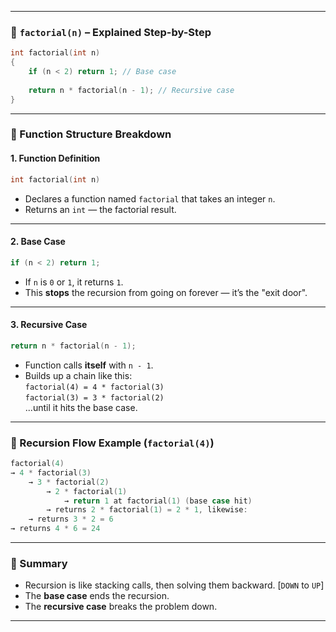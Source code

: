 <!-- C5 -->
---

### 📘 `factorial(n)` – Explained Step-by-Step

```c
int factorial(int n)
{
    if (n < 2) return 1; // Base case
    
    return n * factorial(n - 1); // Recursive case
}
```

---

### 🧱 Function Structure Breakdown

#### 1. **Function Definition**
```c
int factorial(int n)
```
- Declares a function named `factorial` that takes an integer `n`.
- Returns an `int` — the factorial result.

---

#### 2. **Base Case**
```c
if (n < 2) return 1;
```
- If `n` is `0` or `1`, it returns `1`.
- This **stops** the recursion from going on forever — it’s the "exit door".

---

#### 3. **Recursive Case**
```c
return n * factorial(n - 1);
```
- Function calls **itself** with `n - 1`.
- Builds up a chain like this:  
  `factorial(4) = 4 * factorial(3)`  
  `factorial(3) = 3 * factorial(2)`  
  ...until it hits the base case.

---

### 🔁 Recursion Flow Example (`factorial(4)`)

```c
factorial(4)
→ 4 * factorial(3)
    → 3 * factorial(2)
        → 2 * factorial(1)
            → return 1 at factorial(1) (base case hit)
        → returns 2 * factorial(1) = 2 * 1, likewise:
    → returns 3 * 2 = 6
→ returns 4 * 6 = 24
```

---

### 📝 Summary
- Recursion is like stacking calls, then solving them backward. [`DOWN` to `UP`]
- The **base case** ends the recursion.
- The **recursive case** breaks the problem down.

---
